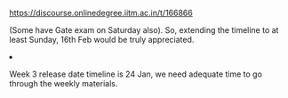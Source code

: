 https://discourse.onlinedegree.iitm.ac.in/t/166866

(Some have Gate exam on Saturday also). So, extending the timeline to at least Sunday, 16th Feb would be truly appreciated.</p>
</li>
<li>
<p>Week 3 release date timeline is 24 Jan, we need adequate time to go through the weekly materials.